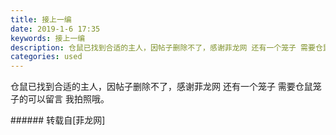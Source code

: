 ```yaml
---
title: 接上一编
date: 2019-1-6 17:35
keywords: 接上一编
description: 仓鼠已找到合适的主人，因帖子删除不了，感谢菲龙网 还有一个笼子 需要仓鼠笼子的可以留言 我拍照哦。
categories: used
---
```

<td class="t_f" id="postmessage_2627081">

仓鼠已找到合适的主人，因帖子删除不了，感谢菲龙网 还有一个笼子 需要仓鼠笼子的可以留言 我拍照哦。<br/>
</td>
###### 转载自[菲龙网]